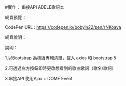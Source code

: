 #實作： 串接API ADELE歌詞本

網頁預覽：

CodePen URL : https://codepen.io/bobyin22/pen/rNKoava

網頁說明：

說明：

1.以Bootstrap 為樣版專輯清單，載入 axios 和 bootstrap 5

2.可透過左方按鈕即時更改想看到的歌曲歌詞（歌名/歌詞）

3.串接API 使用Ajax + DOME Event

